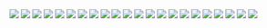 <img loading="lazy" src="./assets/helping-mondays.png"/>
<img loading="lazy" src="./assets/1.png"/>
<img loading="lazy" src="./assets/2.png"/>
<img loading="lazy" src="./assets/3.png"/>
<img loading="lazy" src="./assets/4.png"/>
<img loading="lazy" src="./assets/5.png"/>
<img loading="lazy" src="./assets/6.png"/>
<img loading="lazy" src="./assets/7.png"/>
<img loading="lazy" src="./assets/8.png"/>
<img loading="lazy" src="./assets/9.png"/>
<img loading="lazy" src="./assets/10.png"/>
<img loading="lazy" src="./assets/11.png"/>
<img loading="lazy" src="./assets/12.png"/>
<img loading="lazy" src="./assets/13.png"/>
<img loading="lazy" src="./assets/14.png"/>
<img loading="lazy" src="./assets/15.png"/>
<img loading="lazy" src="./assets/16.png"/>
<img loading="lazy" src="./assets/17.png"/>
<img loading="lazy" src="./assets/18.png"/>
<img loading="lazy" src="./assets/19.png"/>
<img loading="lazy" src="./assets/20.png"/>
<img loading="lazy" src="./assets/21.png"/>
